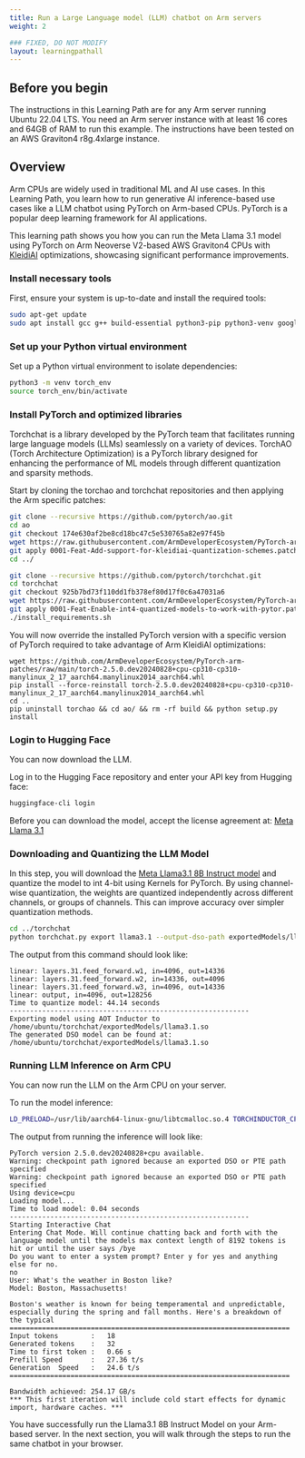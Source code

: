 ```yaml
---
title: Run a Large Language model (LLM) chatbot on Arm servers
weight: 2

### FIXED, DO NOT MODIFY
layout: learningpathall
---
```


## Before you begin
The instructions in this Learning Path are for any Arm server running Ubuntu 22.04 LTS. You need an Arm server instance with at least 16 cores and 64GB of RAM to run this example. The instructions have been tested on an AWS Graviton4 r8g.4xlarge instance.

## Overview
Arm CPUs are widely used in traditional ML and AI use cases. In this Learning Path, you learn how to run generative AI inference-based use cases like a LLM chatbot using PyTorch on Arm-based CPUs. PyTorch is a popular deep learning framework for AI applications.

This learning path shows you how you can run the Meta Llama 3.1 model using PyTorch on Arm Neoverse V2-based AWS Graviton4 CPUs with [KleidiAI](https://gitlab.arm.com/kleidi/kleidiai) optimizations, showcasing significant performance improvements.

### Install necessary tools
First, ensure your system is up-to-date and install the required tools:

```sh
sudo apt-get update
sudo apt install gcc g++ build-essential python3-pip python3-venv google-perftools -y
```

### Set up your Python virtual environment
Set up a Python virtual environment to isolate dependencies:

```sh
python3 -m venv torch_env
source torch_env/bin/activate
```

### Install PyTorch and optimized libraries
Torchchat is a library developed by the PyTorch team that facilitates running large language models (LLMs) seamlessly on a variety of devices. TorchAO (Torch Architecture Optimization) is a PyTorch library designed for enhancing the performance of ML models through different quantization and sparsity methods. 

Start by cloning the torchao and torchchat repositories and then applying the Arm specific patches:

```sh
git clone --recursive https://github.com/pytorch/ao.git
cd ao
git checkout 174e630af2be8cd18bc47c5e530765a82e97f45b
wget https://raw.githubusercontent.com/ArmDeveloperEcosystem/PyTorch-arm-patches/main/0001-Feat-Add-support-for-kleidiai-quantization-schemes.patch
git apply 0001-Feat-Add-support-for-kleidiai-quantization-schemes.patch
cd ../

git clone --recursive https://github.com/pytorch/torchchat.git
cd torchchat
git checkout 925b7bd73f110dd1fb378ef80d17f0c6a47031a6
wget https://raw.githubusercontent.com/ArmDeveloperEcosystem/PyTorch-arm-patches/main/0001-Feat-Enable-int4-quantized-models-to-work-with-pytor.patch
git apply 0001-Feat-Enable-int4-quantized-models-to-work-with-pytor.patch
./install_requirements.sh
```
You will now override the installed PyTorch version with a specific version of PyTorch required to take advantage of Arm KleidiAI optimizations:

```
wget https://github.com/ArmDeveloperEcosystem/PyTorch-arm-patches/raw/main/torch-2.5.0.dev20240828+cpu-cp310-cp310-manylinux_2_17_aarch64.manylinux2014_aarch64.whl
pip install --force-reinstall torch-2.5.0.dev20240828+cpu-cp310-cp310-manylinux_2_17_aarch64.manylinux2014_aarch64.whl
cd ..
pip uninstall torchao && cd ao/ && rm -rf build && python setup.py install
```

### Login to Hugging Face
You can now download the LLM.

Log in to the Hugging Face repository and enter your API key from Hugging face:

```sh
huggingface-cli login
```
Before you can download the model, accept the license agreement at: [Meta Llama 3.1](https://huggingface.co/meta-llama/Meta-Llama-3.1-8B-Instruct)

### Downloading and Quantizing the LLM Model

In this step, you will download the [Meta Llama3.1 8B Instruct model](https://huggingface.co/meta-llama/Meta-Llama-3.1-8B-Instruct) and quantize the model to int 4-bit using Kernels for PyTorch. By using channel-wise quantization, the weights are quantized independently across different channels, or groups of channels. This can improve accuracy over simpler quantization methods.


```sh
cd ../torchchat
python torchchat.py export llama3.1 --output-dso-path exportedModels/llama3.1.so --quantize config/data/aarch64_cpu_channelwise.json --device cpu --max-seq-length 2048
```
The output from this command should look like:

```output
linear: layers.31.feed_forward.w1, in=4096, out=14336
linear: layers.31.feed_forward.w2, in=14336, out=4096
linear: layers.31.feed_forward.w3, in=4096, out=14336
linear: output, in=4096, out=128256
Time to quantize model: 44.14 seconds
-----------------------------------------------------------
Exporting model using AOT Inductor to /home/ubuntu/torchchat/exportedModels/llama3.1.so
The generated DSO model can be found at: /home/ubuntu/torchchat/exportedModels/llama3.1.so
```

### Running LLM Inference on Arm CPU
You can now run the LLM on the Arm CPU on your server.

To run the model inference:

```sh
LD_PRELOAD=/usr/lib/aarch64-linux-gnu/libtcmalloc.so.4 TORCHINDUCTOR_CPP_WRAPPER=1 TORCHINDUCTOR_FREEZING=1 OMP_NUM_THREADS=16 python torchchat.py generate llama3.1 --dso-path exportedModels/llama3.1.so --device cpu --max-new-tokens 32 --chat
```
The output from running the inference will look like:

```output
PyTorch version 2.5.0.dev20240828+cpu available.
Warning: checkpoint path ignored because an exported DSO or PTE path specified
Warning: checkpoint path ignored because an exported DSO or PTE path specified
Using device=cpu
Loading model...
Time to load model: 0.04 seconds
-----------------------------------------------------------
Starting Interactive Chat
Entering Chat Mode. Will continue chatting back and forth with the language model until the models max context length of 8192 tokens is hit or until the user says /bye
Do you want to enter a system prompt? Enter y for yes and anything else for no.
no
User: What's the weather in Boston like?
Model: Boston, Massachusetts!

Boston's weather is known for being temperamental and unpredictable, especially during the spring and fall months. Here's a breakdown of the typical
=====================================================================
Input tokens        :   18
Generated tokens    :   32
Time to first token :   0.66 s
Prefill Speed       :   27.36 t/s
Generation  Speed   :   24.6 t/s
=====================================================================

Bandwidth achieved: 254.17 GB/s
*** This first iteration will include cold start effects for dynamic import, hardware caches. ***
```

You have successfully run the Llama3.1 8B Instruct Model on your Arm-based server. In the next section, you will walk through the steps to run the same chatbot in your browser. 

